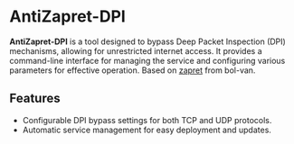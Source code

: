 # AntiZapret-DPI
**AntiZapret-DPI** is a tool designed to bypass Deep Packet Inspection (DPI) mechanisms, allowing for unrestricted internet access. It provides a command-line interface for managing the service and configuring various parameters for effective operation.
Based on [zapret](https://github.com/bol-van/zapret) from bol-van.

## Features
- Configurable DPI bypass settings for both TCP and UDP protocols.
- Automatic service management for easy deployment and updates.
